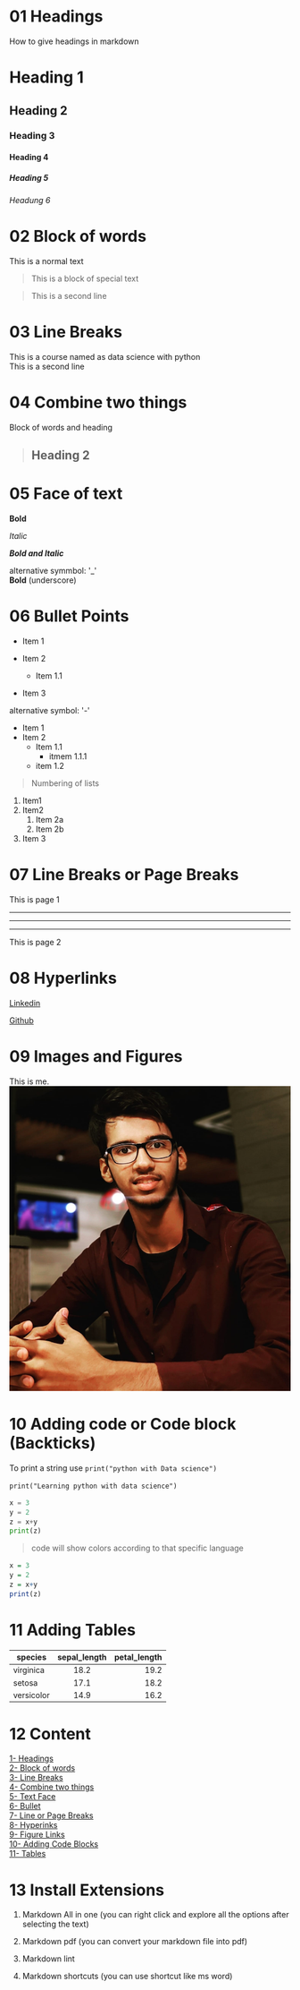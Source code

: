 # 01 Headings
How to give headings in markdown

# Heading 1
## Heading 2
### Heading 3
#### Heading 4
##### Heading 5
###### Headung 6

# 02 Block of words

This is a normal text
> This is a block of special text

>This is a second line

# 03 Line Breaks
This  is a course named as data science with python \
This is a second line

# 04 Combine two things
Block of words and heading
>## Heading 2

# 05 Face of text
**Bold**

*Italic*

***Bold and Italic***

alternative symmbol: '_' \
__Bold__ (underscore)

# 06 Bullet Points
* Item 1
* Item 2
    * Item 1.1
        
* Item 3

alternative symbol: '-'
- Item 1
- Item 2
    - Item 1.1
        - itmem 1.1.1
    - item 1.2

> Numbering of lists
1. Item1
2. Item2
    1. Item 2a
    2. Item 2b
3. Item 3

# 07 Line Breaks or Page Breaks

This is page 1
___
---
***
This is page 2

# 08 Hyperlinks
[Linkedin](https://www.linkedin.com/in/muhammad-abdullah10/)

[Github](https://github.com/MAbdullah10/)

# 09 Images and Figures
This is me. 
![PIC](pp.jpg)

# 10 Adding code or Code block (Backticks)
To print a string use `print("python with Data science")`

```print("Learning python with data science")```

```python
x = 3
y = 2
z = x+y
print(z)
```
> code will show colors according to that specific language

```r
x = 3
y = 2
z = x+y
print(z)
```

# 11 Adding Tables
| species | sepal_length | petal_length |
| ------- | :----------: | ------------: |
| virginica | 18.2 | 19.2 |
| setosa | 17.1 | 18.2 |
| versicolor | 14.9 | 16.2 |

# 12 Content
[1- Headings](#01-headings)\
[2- Block of words](#02-block-of-words)\
[3- Line Breaks](#03-line-breaks)\
[4- Combine two things](#04-combine-two-things)\
[5- Text Face](#05-face-of-text)\
[6- Bullet](#06-bullet-points)\
[7- Line or Page Breaks](#07-line-breaks-or-page-breaks)\
[8- Hyperinks](#08-hyperlinks)\
[9- Figure Links](#09-images-and-figures)\
[10- Adding Code Blocks](#10-adding-code-or-code-block-backticks)\
[11- Tables](#11-adding-tables)

# 13 Install Extensions

1. Markdown All in one (you can right click and explore all the options after selecting the text)

2. Markdown pdf (you can convert your markdown file into pdf)

3. Markdown lint
4. Markdown shortcuts (you can use shortcut like ms word)
